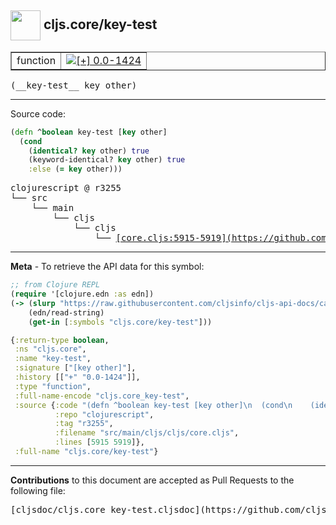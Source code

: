 ## <img width="48px" valign="middle" src="http://i.imgur.com/Hi20huC.png"> cljs.core/key-test

 <table border="1">
<tr>

<td>function</td>
<td><a href="https://github.com/cljsinfo/cljs-api-docs/tree/0.0-1424"><img valign="middle" alt="[+] 0.0-1424" src="https://img.shields.io/badge/+-0.0--1424-lightgrey.svg"></a> </td>
</tr>
</table>

 <samp>
(__key-test__ key other)<br>
</samp>

---





Source code:

```clj
(defn ^boolean key-test [key other]
  (cond
    (identical? key other) true
    (keyword-identical? key other) true
    :else (= key other)))
```

 <pre>
clojurescript @ r3255
└── src
    └── main
        └── cljs
            └── cljs
                └── <ins>[core.cljs:5915-5919](https://github.com/clojure/clojurescript/blob/r3255/src/main/cljs/cljs/core.cljs#L5915-L5919)</ins>
</pre>


---

__Meta__ - To retrieve the API data for this symbol:

```clj
;; from Clojure REPL
(require '[clojure.edn :as edn])
(-> (slurp "https://raw.githubusercontent.com/cljsinfo/cljs-api-docs/catalog/cljs-api.edn")
    (edn/read-string)
    (get-in [:symbols "cljs.core/key-test"]))
```

```clj
{:return-type boolean,
 :ns "cljs.core",
 :name "key-test",
 :signature ["[key other]"],
 :history [["+" "0.0-1424"]],
 :type "function",
 :full-name-encode "cljs.core_key-test",
 :source {:code "(defn ^boolean key-test [key other]\n  (cond\n    (identical? key other) true\n    (keyword-identical? key other) true\n    :else (= key other)))",
          :repo "clojurescript",
          :tag "r3255",
          :filename "src/main/cljs/cljs/core.cljs",
          :lines [5915 5919]},
 :full-name "cljs.core/key-test"}

```

---

__Contributions__ to this document are accepted as Pull Requests to the following file:

 <pre>
[cljsdoc/cljs.core_key-test.cljsdoc](https://github.com/cljsinfo/cljs-api-docs/blob/master/cljsdoc/cljs.core_key-test.cljsdoc)
</pre>

